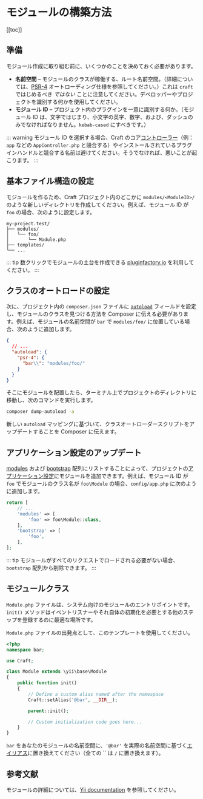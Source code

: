 # モジュールの構築方法

[[toc]]

## 準備

モジュール作成に取り組む前に、いくつかのことを決めておく必要があります。

- **名前空間** – モジュールのクラスが稼働する、ルート名前空間。（詳細については、[PSR-4](https://www.php-fig.org/psr/psr-4/) オートローディング仕様を参照してください。）これは `craft` ではじめるべき *ではない* ことに注意してください。デベロッパーやプロジェクトを識別する何かを使用してください。
- **モジュール ID** – プロジェクト内のプラグインを一意に識別する何か。（モジュール ID は、文字ではじまり、小文字の英字、数字、および、ダッシュのみでなければなりません。`kebab-cased` にすべきです。）

::: warning モジュール ID を選択する場合、Craft のコア[コントローラー](https://github.com/craftcms/cms/tree/develop/src/controllers)（例：`app` などの `AppController.php` と競合する）やインストールされているプラグインハンドルと競合する名前は避けてください。そうでなければ、悪いことが起こります。 :::

## 基本ファイル構造の設定

モジュールを作るため、Craft プロジェクト内のどこかに `modules/<ModuleID>/` のような新しいディレクトリを作成してください。例えば、モジュール ID が `foo` の場合、次のように設定します。

    my-project.test/
    ├── modules/
    │   └── foo/
    │       └── Module.php
    ├── templates/
    └── ...
    

::: tip 数クリックでモジュールの土台を作成できる [pluginfactory.io](https://pluginfactory.io/) を利用してください。 :::

## クラスのオートロードの設定

次に、プロジェクト内の `composer.json` ファイルに [`autoload`](https://getcomposer.org/doc/04-schema.md#autoload) フィールドを設定し、モジュールのクラスを見つける方法を Composer に伝える必要があります。例えば、モジュールの名前空間が `bar` で `modules/foo/` に位置している場合、次のように追加します。

```json
{
  // ...
  "autoload": {
    "psr-4": {
      "bar\\": "modules/foo/"
    }
  }
}
```

そこにモジュールを配置したら、ターミナル上でプロジェクトのディレクトリに移動し、次のコマンドを実行します。

```bash
composer dump-autoload -a
```

新しい `autoload` マッピングに基づいて、クラスオートローダースクリプトをアップデートすることを Composer に伝えます。

## アプリケーション設定のアップデート

[modules](api:yii\base\Module::modules) および [bootstrap](api:yii\base\Application::bootstrap) 配列にリストすることによって、プロジェクトの[アプリケーション設定](../config/app.md)にモジュールを追加できます。例えば、モジュール ID が `foo` でモジュールのクラス名が `foo\Module` の場合、`config/app.php` に次のように追加します。

```php
return [
    // ...
    'modules' => [
        'foo' => foo\Module::class,
    ],
    'bootstrap' => [
        'foo',
    ],
];
```

::: tip モジュールがすべてのリクエストでロードされる必要がない場合、`bootstrap` 配列から削除できます。 :::

## モジュールクラス

`Module.php` ファイルは、システム向けのモジュールのエントリポイントです。`init()` メソッドはイベントリスナーやそれ自体の初期化を必要とする他のステップを登録するのに最適な場所です。

`Module.php` ファイルの出発点として、このテンプレートを使用してください。

```php
<?php
namespace bar;

use Craft;

class Module extends \yii\base\Module
{
    public function init()
    {
        // Define a custom alias named after the namespace
        Craft::setAlias('@bar', __DIR__);

        parent::init();

        // Custom initialization code goes here...
    }
}
```

`bar` をあなたのモジュールの名前空間に、`'@bar'` を実際の名前空間に基づく[エイリアス](https://www.yiiframework.com/doc/guide/2.0/en/concept-aliases)に置き換えてください（全ての `` は `/` に置き換えます）。

## 参考文献

モジュールの詳細については、[Yii documentation](https://www.yiiframework.com/doc/guide/2.0/en/structure-modules) を参照してください。